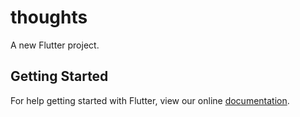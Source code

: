 # thoughts

A new Flutter project.

## Getting Started

For help getting started with Flutter, view our online
[documentation](https://flutter.io/).

